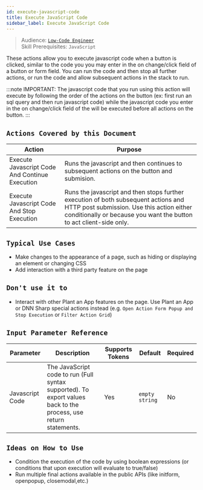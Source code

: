 ```yaml
---
id: execute-javascript-code
title: Execute JavaScript Code
sidebar_label: Execute JavaScript Code
---
```


> Audience: [`Low-Code Engineer`](/docs/audience#low-code-engineers)<br/>
> Skill Prerequisites: `JavaScript`

These actions allow you to execute javascript code when a button is clicked, similar to the code you you may enter in the on change/click field of a button or form field. You can run the code and then stop all further actions, or run the code and allow subsequent actions in the stack to run.

:::note
IMPORTANT: The javascript code that you run using this action will execute by following the order of the actions on the button (ex: first run an sql query and then run javascript code) while the javascript code you enter in the on change/click field of the  will be executed before all actions on the button.
:::

## `Actions Covered by this Document`

| Action | Purpose |
| -- | -- |
| Execute Javascript Code And Continue Execution | Runs the javascript and then continues to subsequent actions on the button and submision. | 
| Execute Javascript Code And Stop Execution | Runs the javascript and then stops further execution of both subsequent actions and HTTP post submission. Use this action either conditionally or because you want the button to act client-side only.|

## `Typical Use Cases`

- Make changes to the appearance of a page, such as hiding or displaying an element or changing CSS
- Add interaction with a third party feature on the page

## `Don't use it to`

- Interact with other Plant an App features on the page. Use Plant an App or DNN Sharp special actions instead (e.g. `Open Action Form Popup and Stop Execution` or `Filter Action Grid`)

## `Input Parameter Reference`

| Parameter | Description | Supports Tokens | Default | Required |
| -- | -- | -- | -- | -- |
| Javascript Code | The JavaScript code to run (Full syntax supported). To export values back to the process, use return statements. | Yes | `empty string` | No |

## `Ideas on How to Use`

- Condition the execution of the code by using boolean expressions (or conditions that upon execution will evaluate to true/false)
- Run multiple final actions available in the public APIs (like initform, openpopup, closemodal,etc.)
